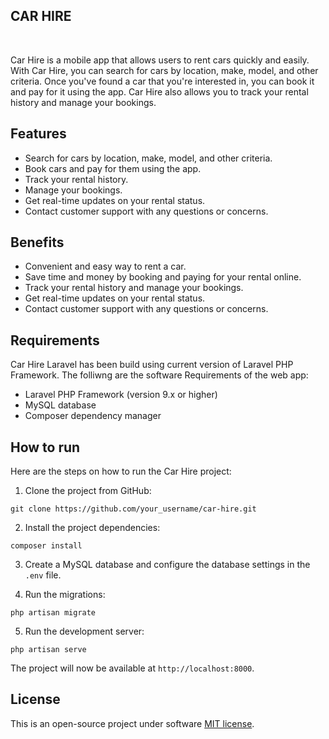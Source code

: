 
## CAR HIRE
<br>

Car Hire is a mobile app that allows users to rent cars quickly and easily. With Car Hire, you can search for cars by location, make, model, and other criteria. Once you've found a car that you're interested in, you can book it and pay for it using the app. Car Hire also allows you to track your rental history and manage your bookings.


## Features

- Search for cars by location, make, model, and other criteria.
- Book cars and pay for them using the app.
- Track your rental history.
- Manage your bookings.
- Get real-time updates on your rental status.
- Contact customer support with any questions or concerns.


##  Benefits

- Convenient and easy way to rent a car.
- Save time and money by booking and paying for your rental online.
- Track your rental history and manage your bookings.
- Get real-time updates on your rental status.
- Contact customer support with any questions or concerns.


## Requirements

Car Hire Laravel has been build using current version of Laravel PHP Framework. 
The folliwng are the software Requirements of the web app:

- Laravel PHP Framework (version 9.x or higher)
- MySQL database
- Composer dependency manager


## How to run

Here are the steps on how to run the Car Hire project:

1. Clone the project from GitHub:

```
git clone https://github.com/your_username/car-hire.git
```

2. Install the project dependencies:

```
composer install
```

3. Create a MySQL database and configure the database settings in the `.env` file.

4. Run the migrations:

```
php artisan migrate
```

5. Run the development server:

```
php artisan serve
```

The project will now be available at `http://localhost:8000`.


## License

This is an open-source project under software [MIT license](https://opensource.org/licenses/MIT).
